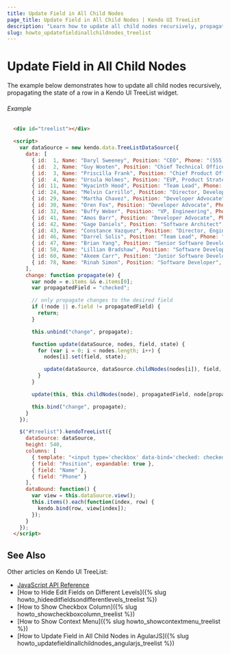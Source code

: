 ```yaml
---
title: Update Field in All Child Nodes
page_title: Update Field in All Child Nodes | Kendo UI TreeList
description: "Learn how to update all child nodes recursively, propagating the state of a row in a Kendo UI TreeList widget."
slug: howto_updatefieldinallchildnodes_treelist
---
```


# Update Field in All Child Nodes

The example below demonstrates how to update all child nodes recursively, propagating the state of a row in a Kendo UI TreeList widget.

###### Example

```html
  <div id="treelist"></div>

  <script>
    var dataSource = new kendo.data.TreeListDataSource({
      data: [
        { id:  1, Name: "Daryl Sweeney", Position: "CEO", Phone: "(555) 924-9726", parentId: null },
        { id:  2, Name: "Guy Wooten", Position: "Chief Technical Officer", Phone: "(438) 738-4935", parentId: null },
        { id:  3, Name: "Priscilla Frank", Position: "Chief Product Officer", Phone: "(217) 280-5300", parentId: 1 },
        { id:  4, Name: "Ursula Holmes", Position: "EVP, Product Strategy", Phone: "(370) 983-8796", parentId: 3 },
        { id: 11, Name: "Hyacinth Hood", Position: "Team Lead", Phone: "(889) 345-2438", parentId: 32 },
        { id: 24, Name: "Melvin Carrillo", Position: "Director, Developer Relations", Phone: "(344) 496-9555", parentId: 3 },
        { id: 29, Name: "Martha Chavez", Position: "Developer Advocate", Phone: "(140) 772-7509", parentId: 24 },
        { id: 30, Name: "Oren Fox", Position: "Developer Advocate", Phone: "(714) 284-2408", parentId: 24 },
        { id: 32, Name: "Buffy Weber", Position: "VP, Engineering", Phone: "(699) 838-6121", parentId: 2 },
        { id: 41, Name: "Amos Barr", Position: "Developer Advocate", Phone: "(996) 587-8405", parentId: 24 },
        { id: 42, Name: "Gage Daniels", Position: "Software Architect", Phone: "(107) 290-6260", parentId: 32 },
        { id: 43, Name: "Constance Vazquez", Position: "Director, Engineering", Phone: "(800) 301-1978", parentId: 32 },
        { id: 46, Name: "Darrel Solis", Position: "Team Lead", Phone: "(327) 977-0216", parentId: 43 },
        { id: 47, Name: "Brian Yang", Position: "Senior Software Developer", Phone: "(565) 146-5435", parentId: 46 },
        { id: 50, Name: "Lillian Bradshaw", Position: "Software Developer", Phone: "(323) 509-3479", parentId: 46 },
        { id: 60, Name: "Akeem Carr", Position: "Junior Software Developer", Phone: "(738) 136-2814", parentId: 11 },
        { id: 78, Name: "Rinah Simon", Position: "Software Developer", Phone: "(285) 912-5271", parentId: 11 }
      ],
      change: function propagate(e) {
        var node = e.items && e.items[0];
        var propagatedField = "checked";

        // only propagate changes to the desired field
        if (!node || e.field != propagatedField) {
          return;
        }

        this.unbind("change", propagate);

        function update(dataSource, nodes, field, state) {
          for (var i = 0; i < nodes.length; i++) {
            nodes[i].set(field, state);

            update(dataSource, dataSource.childNodes(nodes[i]), field, state);
          }
        }

        update(this, this.childNodes(node), propagatedField, node[propagatedField]);

        this.bind("change", propagate);
      }
    });

    $("#treelist").kendoTreeList({
      dataSource: dataSource,
      height: 540,
      columns: [
        { template: "<input type='checkbox' data-bind='checked: checked' />", width: 32 },
        { field: "Position", expandable: true },
        { field: "Name" },
        { field: "Phone" }
      ],
      dataBound: function() {
        var view = this.dataSource.view();
        this.items().each(function(index, row) {
          kendo.bind(row, view[index]);
        });
      }
    });
  </script>
```

## See Also

Other articles on Kendo UI TreeList:

* [JavaScript API Reference](/api/javascript/ui/treelist)
* [How to Hide Edit Fields on Different Levels]({% slug howto_hideeditfieldsondifferentlevels_treelist %})
* [How to Show Checkbox Column]({% slug howto_showcheckboxcolumn_treelist %})
* [How to Show Context Menu]({% slug howto_showcontextmenu_treelist %})
* [How to Update Field in All Child Nodes in AgularJS]({% slug howto_updatefieldinallchildnodes_angularjs_treelist %})
